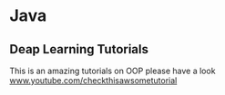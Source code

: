 # Java
## Deap Learning Tutorials
This is an amazing tutorials on OOP please have a look
www.youtube.com/checkthisawsometutorial
